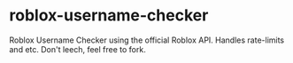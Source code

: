 # roblox-username-checker
Roblox Username Checker using the official Roblox API. Handles rate-limits and etc. Don't leech, feel free to fork.

